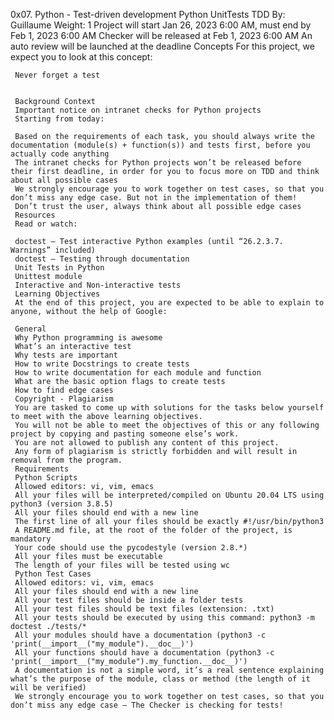 0x07. Python - Test-driven development
Python
UnitTests
TDD
 By: Guillaume
  Weight: 1
   Project will start Jan 26, 2023 6:00 AM, must end by Feb 1, 2023 6:00 AM
    Checker will be released at Feb 1, 2023 6:00 AM
     An auto review will be launched at the deadline
     Concepts
     For this project, we expect you to look at this concept:

     Never forget a test


     Background Context
     Important notice on intranet checks for Python projects
     Starting from today:

     Based on the requirements of each task, you should always write the documentation (module(s) + function(s)) and tests first, before you actually code anything
     The intranet checks for Python projects won’t be released before their first deadline, in order for you to focus more on TDD and think about all possible cases
     We strongly encourage you to work together on test cases, so that you don’t miss any edge case. But not in the implementation of them!
     Don’t trust the user, always think about all possible edge cases
     Resources
     Read or watch:

     doctest — Test interactive Python examples (until “26.2.3.7. Warnings” included)
     doctest – Testing through documentation
     Unit Tests in Python
     Unittest module
     Interactive and Non-interactive tests
     Learning Objectives
     At the end of this project, you are expected to be able to explain to anyone, without the help of Google:

     General
     Why Python programming is awesome
     What’s an interactive test
     Why tests are important
     How to write Docstrings to create tests
     How to write documentation for each module and function
     What are the basic option flags to create tests
     How to find edge cases
     Copyright - Plagiarism
     You are tasked to come up with solutions for the tasks below yourself to meet with the above learning objectives.
     You will not be able to meet the objectives of this or any following project by copying and pasting someone else’s work.
     You are not allowed to publish any content of this project.
     Any form of plagiarism is strictly forbidden and will result in removal from the program.
     Requirements
     Python Scripts
     Allowed editors: vi, vim, emacs
     All your files will be interpreted/compiled on Ubuntu 20.04 LTS using python3 (version 3.8.5)
     All your files should end with a new line
     The first line of all your files should be exactly #!/usr/bin/python3
     A README.md file, at the root of the folder of the project, is mandatory
     Your code should use the pycodestyle (version 2.8.*)
     All your files must be executable
     The length of your files will be tested using wc
     Python Test Cases
     Allowed editors: vi, vim, emacs
     All your files should end with a new line
     All your test files should be inside a folder tests
     All your test files should be text files (extension: .txt)
     All your tests should be executed by using this command: python3 -m doctest ./tests/*
     All your modules should have a documentation (python3 -c 'print(__import__("my_module").__doc__)')
     All your functions should have a documentation (python3 -c 'print(__import__("my_module").my_function.__doc__)')
     A documentation is not a simple word, it’s a real sentence explaining what’s the purpose of the module, class or method (the length of it will be verified)
     We strongly encourage you to work together on test cases, so that you don’t miss any edge case – The Checker is checking for tests!
